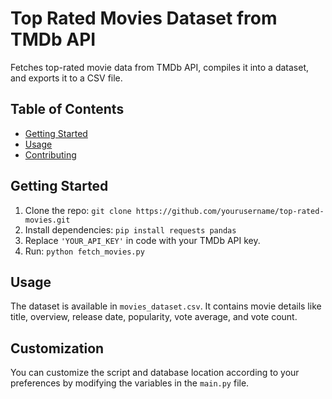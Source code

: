 # Top Rated Movies Dataset from TMDb API

Fetches top-rated movie data from TMDb API, compiles it into a dataset, and exports it to a CSV file.

## Table of Contents

- [Getting Started](#getting-started)
- [Usage](#usage)
- [Contributing](#contributing)


## Getting Started

1. Clone the repo: `git clone https://github.com/yourusername/top-rated-movies.git`
2. Install dependencies: `pip install requests pandas`
3. Replace `'YOUR_API_KEY'` in code with your TMDb API key.
4. Run: `python fetch_movies.py`

## Usage

The dataset is available in `movies_dataset.csv`. It contains movie details like title, overview, release date, popularity, vote average, and vote count.


## Customization

You can customize the script and database location according to your preferences by modifying the variables in the `main.py` file.

